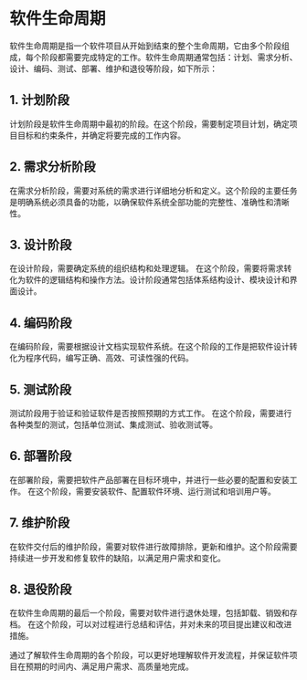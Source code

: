 # 软件生命周期
软件生命周期是指一个软件项目从开始到结束的整个生命周期，它由多个阶段组成，每个阶段都需要完成特定的工作。软件生命周期通常包括：计划、需求分析、设计、编码、测试、部署、维护和退役等阶段，如下所示：

## 1. 计划阶段
计划阶段是软件生命周期中最初的阶段。在这个阶段，需要制定项目计划，确定项目目标和约束条件，并确定将要完成的工作内容。

## 2. 需求分析阶段
在需求分析阶段，需要对系统的需求进行详细地分析和定义。这个阶段的主要任务是明确系统必须具备的功能，以确保软件系统全部功能的完整性、准确性和清晰性。

## 3. 设计阶段
在设计阶段，需要确定系统的组织结构和处理逻辑。 在这个阶段，需要将需求转化为软件的逻辑结构和操作方法。设计阶段通常包括体系结构设计、模块设计和界面设计。

## 4. 编码阶段
在编码阶段，需要根据设计文档实现软件系统。在这个阶段的工作是把软件设计转化为程序代码，编写正确、高效、可读性强的代码。

## 5. 测试阶段
测试阶段用于验证和验证软件是否按照预期的方式工作。 在这个阶段，需要进行各种类型的测试，包括单位测试、集成测试、验收测试等。

## 6. 部署阶段
在部署阶段，需要把软件产品部署在目标环境中，并进行一些必要的配置和安装工作。 在这个阶段，需要安装软件、配置软件环境、运行测试和培训用户等。

## 7. 维护阶段
在软件交付后的维护阶段，需要对软件进行故障排除，更新和维护。这个阶段需要持续进一步开发和修复软件的缺陷，以满足用户需求和变化。

## 8. 退役阶段
在软件生命周期的最后一个阶段，需要对软件进行退休处理，包括卸载、销毁和存档。 在这个阶段，可以对过程进行总结和评估，并对未来的项目提出建议和改进措施。

通过了解软件生命周期的各个阶段，可以更好地理解软件开发流程，并保证软件项目在预期的时间内、满足用户需求、高质量地完成。